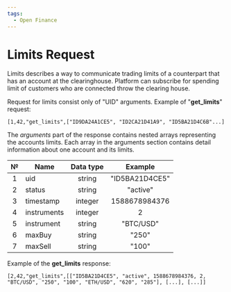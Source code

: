 ```yaml
---
tags:
  - Open Finance
---
```

# Limits Request

Limits describes a way to communicate trading limits of a counterpart that has an account at the clearinghouse. Platform can subscribe for spending limit of customers who are connected throw the clearing house.

Request for limits consist only of "UID" arguments. Example of "**get_limits**" request:

```
[1,42,"get_limits",["ID9DA24A1CE5", "ID2CA21D41A9", "ID5BA21D4C6B"...]
```

The *arguments* part of the response contains nested arrays representing the accounts limits. Each array in the arguments section contains detail information about one account and its limits.

|  №   | Name        | Data type |    Example     |
| :--: | ----------- | :-------: | :------------: |
|  1   | uid         |  string   | "ID5BA21D4CE5" |
|  2   | status      |  string   |    "active"    |
|  3   | timestamp   |  integer  | 1588678984376  |
|  4   | instruments |  integer  |       2        |
|  5   | instrument  |  string   |   "BTC/USD"    |
|  6   | maxBuy      |  string   |      "250"     |
|  7   | maxSell     |  string   |      "100"     |

Example of the  **get_limits** response:

```
[2,42,"get_limits",[["ID5BA21D4CE5", "active", 1588678984376, 2, "BTC/USD", "250", "100", "ETH/USD", "620", "285"], [...], [...]]
```

